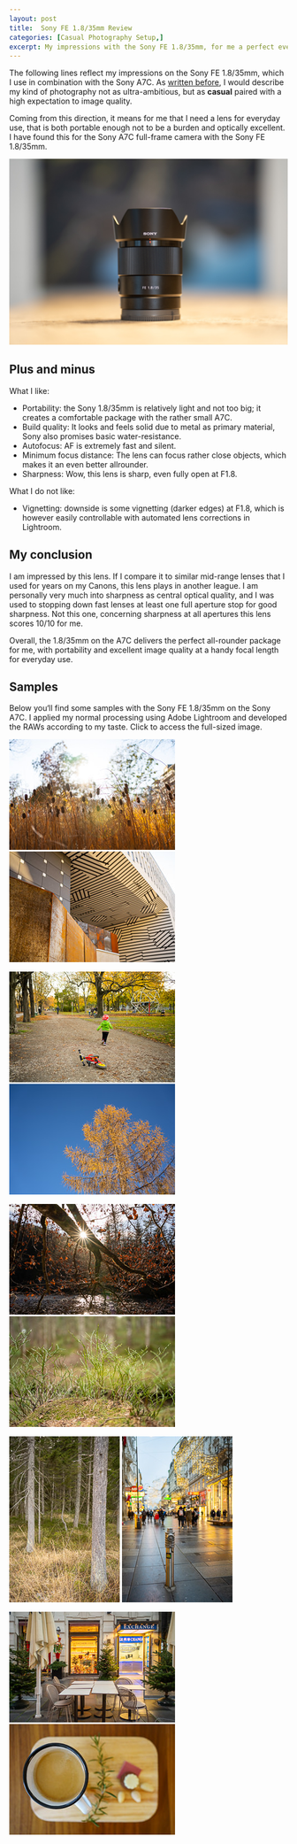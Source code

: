 ```yaml
---
layout: post
title:  Sony FE 1.8/35mm Review
categories: [Casual Photography Setup,]
excerpt: My impressions with the Sony FE 1.8/35mm, for me a perfect everyday lens
---
```


The following lines reflect my impressions on the Sony FE 1.8/35mm, which I use in combination with the Sony A7C.
As [written before](https://jakobhuerner.github.io/leanest_highest_quality_casual_photography_setup/), I would describe my kind of photography not as ultra-ambitious, but as __casual__ paired with a high expectation to image quality. 

Coming from this direction, it means for me that I need a lens for everyday use, that is both portable enough not to be a burden and optically excellent. I have found this for the Sony A7C full-frame camera with the Sony FE 1.8/35mm.

![The Sony FE 1.8/35mm](../images/20210106/sel35f18f.jpg)

## Plus and minus

What I like:
- Portability: the Sony 1.8/35mm is relatively light and not too big; it creates a comfortable package with the rather small A7C.
- Build quality: It looks and feels solid due to metal as primary material, Sony also promises basic water-resistance.
- Autofocus: AF is extremely fast and silent.
- Minimum focus distance: The lens can focus rather close objects, which makes it an even better allrounder.
- Sharpness: Wow, this lens is sharp, even fully open at F1.8. 

What I do not like:
- Vignetting: downside is some vignetting (darker edges) at F1.8, which is however easily controllable with automated lens corrections in Lightroom.

## My conclusion

I am impressed by this lens. If I compare it to similar mid-range lenses that I used for years on my Canons, this lens plays in another league. I am personally very much into sharpness as central optical quality, and I was used to stopping down fast lenses at least one full aperture stop for good sharpness. Not this one, concerning sharpness at all apertures this lens scores 10/10 for me.

Overall, the 1.8/35mm on the A7C delivers the perfect all-rounder package for me, with portability and excellent image quality at a handy focal length for everyday use.

## Samples

Below you‘ll find some samples with the Sony FE 1.8/35mm on the Sony A7C. I applied my normal processing using Adobe Lightroom and developed the RAWs according to my taste.
Click to access the full-sized image.


[![sel35f18f](../images/20210106/sel35f18f-thumb-01.jpg)](https://raw.githubusercontent.com/jakobhuerner/jakobhuerner.github.io/master/images/20210106/sel35f18f-01.jpg)
[![sel35f18f](../images/20210106/sel35f18f-thumb-02.jpg)](https://raw.githubusercontent.com/jakobhuerner/jakobhuerner.github.io/master/images/20210106/sel35f18f-02.jpg)

[![sel35f18f](../images/20210106/sel35f18f-thumb-03.jpg)](https://raw.githubusercontent.com/jakobhuerner/jakobhuerner.github.io/master/images/20210106/sel35f18f-03.jpg)
[![sel35f18f](../images/20210106/sel35f18f-thumb-04.jpg)](https://raw.githubusercontent.com/jakobhuerner/jakobhuerner.github.io/master/images/20210106/sel35f18f-04.jpg)


[![sel35f18f](../images/20210106/sel35f18f-thumb-05.jpg)](https://raw.githubusercontent.com/jakobhuerner/jakobhuerner.github.io/master/images/20210106/sel35f18f-05.jpg)
[![sel35f18f](../images/20210106/sel35f18f-thumb-07.jpg)](https://raw.githubusercontent.com/jakobhuerner/jakobhuerner.github.io/master/images/20210106/sel35f18f-07.jpg)

[![sel35f18f](../images/20210106/sel35f18f-thumb-06.jpg)](https://raw.githubusercontent.com/jakobhuerner/jakobhuerner.github.io/master/images/20210106/sel35f18f-06.jpg)
[![sel35f18f](../images/20210106/sel35f18f-thumb-08.jpg)](https://raw.githubusercontent.com/jakobhuerner/jakobhuerner.github.io/master/images/20210106/sel35f18f-08.jpg)

[![sel35f18f](../images/20210106/sel35f18f-thumb-09.jpg)](https://raw.githubusercontent.com/jakobhuerner/jakobhuerner.github.io/master/images/20210106/sel35f18f-09.jpg)
[![sel35f18f](../images/20210106/sel35f18f-thumb-10.jpg)](https://raw.githubusercontent.com/jakobhuerner/jakobhuerner.github.io/master/images/20210106/sel35f18f-10.jpg)


